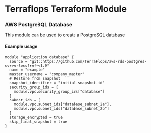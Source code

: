 # Terraflops Terraform Module
 
### AWS PostgreSQL Database

This module can be used to create a PostgreSQL database

#### Example usage

```hcl-terraform
module "application_database" {
  source = "git::https://github.com/TerraFlops/aws-rds-postgres-serverless?ref=v1.0"
  name = "example"
  master_username = "company_master"
  # Restore from snapshot
  snapshot_identifier = "initial-snapshot-id"
  security_group_ids = [
    module.vpc.security_group_ids["database"]
  ]
  subnet_ids = [
    module.vpc.subnet_ids["database_subnet_2a"],
    module.vpc.subnet_ids["database_subnet_2b"]
  ]
  storage_encrypted = true
  skip_final_snapshot = true
}
```
